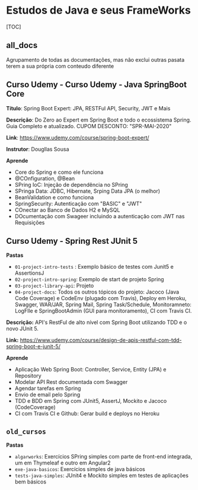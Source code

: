 # Estudos de Java e seus FrameWorks

[TOC]

## all_docs

Agrupamento de todas as documentaçôes, mas nâo exclui outras pasata terem a sua própria com conteudo diferente

## Curso Udemy - Curso Udemy - Java SpringBoot Core

**Título**: Spring Boot Expert: JPA, RESTFul API, Security, JWT e Mais

**Descrição**: 
Do Zero ao Expert em Spring Boot e todo o ecossistema Spring. Guia Completo e atualizado. CUPOM DESCONTO: "SPR-MAI-2020"

**Link**: https://www.udemy.com/course/spring-boot-expert/

**Instrutor**: Dougllas Sousa

**Aprende**
+ Core do Spring e como ele funciona
+ @COnfiguration, @Bean
+ SPring IoC: Injeçâo de dependência no SPring
+ SPringa Data: JDBC, Hibernate, Srping Data JPA (o melhor)
+ BeanValidation e como funciona
+ SpringSecurity: Autenticaçâo com "BASIC" e "JWT" 
+ COnectar ao Banco de Dados H2 e MySQL
+ DOcumentaçâo com Swageer incluindo a autenticaçâo com JWT nas Requisições

## Curso Udemy - Spring Rest JUnit 5

**Pastas**
+ `01-project-intro-tests` : Exemplo básico de testes com Junit5 e AssertionsJ
+ `02-project-intro-spring`: Exemplo de start de projeto Spring 
+ `03-project-library-api`: Projeto
+ `04-project-docs`: Todos os outros tópicos do projeto: Jacoco (Java Code Coverage) e CodeEnv (plugado com Travis), Deploy em Heroku, Swagger, WAR/JAR, Spring Mail, Spring Task/Schedule, Monitoramneto: LogFIle e SpringBootAdmin (GUI para monitoramento), CI com Travis CI.

**Descrição:** API's RestFul de alto nível com Spring Boot utilizando TDD e o novo JUnit 5.

**Link:** https://www.udemy.com/course/design-de-apis-restful-com-tdd-spring-boot-e-junit-5/

**Aprende**
+ Aplicação Web Spring Boot: Controller, Service, Entity (JPA) e Repository
+ Modelar API Rest documentada com Swagger
+ Agendar tarefas em Spring
+ Envio de email pelo Spring
+ TDD e BDD em Spring com JUnit5, AssertJ, Mockito e Jacoco (CodeCoverage)
+ CI com Travis CI e Github: Gerar build e deploys no Heroku

## `old_cursos`

**Pastas**
+ `algarworks`: Exercícios SPring simples com parte de front-end integrada, um em Thymeleaf e outro em Angular2
+ `exe-java-basicos`: Exercícios simples de java básicos
+ `tests-java-simples`: JUnit4 e Mockito simples em testes de aplicações bem básicos

